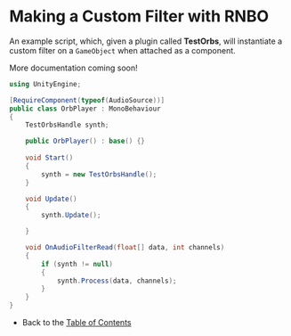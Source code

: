 # Making a Custom Filter with RNBO

An example script, which, given a plugin called **TestOrbs**, will instantiate a custom filter on a `GameObject` when attached as a component.

More documentation coming soon!

```c#
using UnityEngine;

[RequireComponent(typeof(AudioSource))]
public class OrbPlayer : MonoBehaviour
{
    TestOrbsHandle synth;

    public OrbPlayer() : base() {}
    
    void Start()
    {
        synth = new TestOrbsHandle();
    }

    void Update()
    {
        synth.Update();

    }

    void OnAudioFilterRead(float[] data, int channels) 
    {
        if (synth != null)
        {
            synth.Process(data, channels);
        }    
    }
}

```

- Back to the [Table of Contents](RNBO_IN_UNITY.md#table-of-contents)
